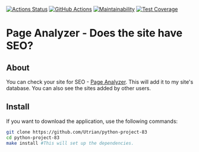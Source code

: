 [![Actions Status](https://github.com/Utrian/python-project-83/workflows/hexlet-check/badge.svg)](https://github.com/Utrian/python-project-83/actions)
[![GitHub Actions](https://github.com/Utrian/python-project-83/actions/workflows/ci.yml/badge.svg)](https://github.com/Utrian/python-project-83/actions/workflows/ci.yml)
[![Maintainability](https://api.codeclimate.com/v1/badges/8b46ee19e75fbbf30f4a/maintainability)](https://codeclimate.com/github/Utrian/python-project-83/maintainability)
[![Test Coverage](https://api.codeclimate.com/v1/badges/8b46ee19e75fbbf30f4a/test_coverage)](https://codeclimate.com/github/Utrian/python-project-83/test_coverage)


# **Page Analyzer** - Does the site have SEO?

## **About**
You can check your site for SEO - [Page Analyzer](https://python-project-83-production-167b.up.railway.app/). This will add it to my site's database. You can also see the sites added by other users.

## **Install**
If you want to download the application, use the following commands:
```bash
git clone https://github.com/Utrian/python-project-83
cd python-project-83
make install #This will set up the dependencies.
```
